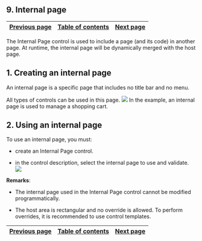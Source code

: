 
## 9. Internal page
			

| [Previous page](../Concepts_WB/1410087119.md) | [Table of contents](../Concepts_WB/1410087102.md) | [Next page](../Concepts_WB/1410087121.md) |
| --- | --- | --- |



<a name="NOTE1"></a>
<a name="NOTE1_1"></a>
The Internal Page control is used to include a page (and its code) in another page. At runtime, the internal page will be dynamically merged with the host page.

<a name="NOTE2"></a>
<a name="NOTE2_1"></a>


## 1. Creating an internal page
<a name="1_creating_internal_page_ELTTEXTE000136"></a>
An internal page is a specific page that includes no title bar and no menu.

All types of controls can be used in this page.
![](https://doc.pcsoft.fr/en-US/images/image.awp?langid=3&name=P2_Page%20interne%20-%20HC%20N%B0001.gif&type=thumb)
In the example, an internal page is used to manage a shopping cart.

<a name="NOTE3"></a>
<a name="NOTE3_1"></a>


## 2. Using an internal page
<a name="2_using_internal_page_ELTTEXTE000160"></a>
To use an internal page, you must:

- create an Internal Page control.

- in the control description, select the internal page to use and validate.
![](https://doc.pcsoft.fr/en-US/images/image.awp?langid=3&name=P2_Page%20interne%20-%20HC%20N%B0002.gif&type=thumb)



**Remarks**:

- The internal page used in the Internal Page control cannot be modified programmatically.

- The host area is rectangular and no override is allowed. To perform overrides, it is recommended to use control templates.




| [Previous page](../Concepts_WB/1410087119.md) | [Table of contents](../Concepts_WB/1410087102.md) | [Next page](../Concepts_WB/1410087121.md) |
| --- | --- | --- |




